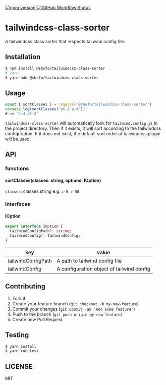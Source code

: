 [![npm version](https://badge.fury.io/js/tailwindcss-class-sorter.svg)](https://badge.fury.io/js/tailwindcss-class-sorter)
[![GitHub Workflow Status](https://img.shields.io/github/workflow/status/shufo/tailwindcss-class-sorter/CI)](https://github.com/shufo/tailwindcss-class-sorter/actions?query=workflow%3A%22CI%22)

# tailwindcss-class-sorter

A tailwindcss class sorter that respects tailwind config file.

## Installation

```bash
$ npm install @shufo/tailwindcss-class-sorter
# yarn
$ yarn add @shufo/tailwindcss-class-sorter
```

## Usage

```typescript
const { sortClasses } = require('@shufo/tailwindcss-class-sorter')
console.log(sortClasses("pt-2 p-4"));
# => "p-4 pt-2"
```

`tailwindcss-class-sorter` will automatically look for `tailwind.config.js` in the project directory.
Then if it exists, it will sort according to the tailwindcss configuration. If it does not exist, the default sort order of tailwindcss plugin will be used.

## API

### functions

#### sortClasses(classes: string, options: IOption)

`classes`: classes string e.g. `z-5 z-50`

### Interfaces

#### IOption

```typescript
export interface IOption {
  tailwindConfigPath?: string;
  tailwindConfig?: TailwindConfig;
}
```

| key                | value                                     |
| ------------------ | ----------------------------------------- |
| tailwindConfigPath | A path to tailwind config file            |
| tailwindConfig     | A configuration object of tailwind config |

## Contributing

1.  Fork it
2.  Create your feature branch (`git checkout -b my-new-feature`)
3.  Commit your changes (`git commit -am 'Add some feature'`)
4.  Push to the branch (`git push origin my-new-feature`)
5.  Create new Pull Request

## Testing

```bash
$ yarn install
$ yarn run test
```

## LICENSE

MIT
